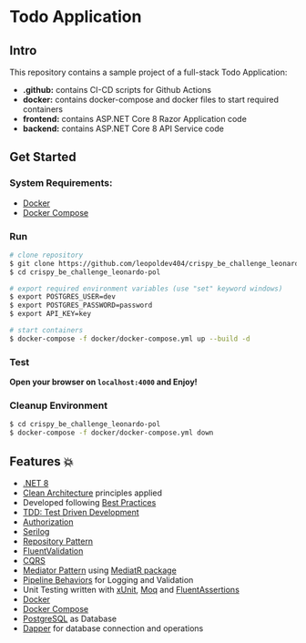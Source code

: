 # Todo Application

## Intro

This repository contains a sample project of a full-stack Todo Application:

- **.github:** contains CI-CD scripts for Github Actions
- **docker:** contains docker-compose and docker files to start required containers
- **frontend:** contains ASP.NET Core 8 Razor Application code
- **backend:** contains ASP.NET Core 8 API Service code

## Get Started

### System Requirements:

- [Docker](https://docs.docker.com/)
- [Docker Compose](https://docs.docker.com/)

### Run

```sh
# clone repository
$ git clone https://github.com/leopoldev404/crispy_be_challenge_leonardo-pol.git
$ cd crispy_be_challenge_leonardo-pol

# export required environment variables (use "set" keyword windows)
$ export POSTGRES_USER=dev
$ export POSTGRES_PASSWORD=password
$ export API_KEY=key

# start containers
$ docker-compose -f docker/docker-compose.yml up --build -d
```

### Test

**Open your browser on `localhost:4000` and Enjoy!**

### Cleanup Environment

```sh
$ cd crispy_be_challenge_leonardo-pol
$ docker-compose -f docker/docker-compose.yml down
```

## Features 💥

- [.NET 8]()
- [Clean Architecture](https://blog.cleancoder.com/uncle-bob/2012/08/13/the-clean-architecture.html) principles applied
- Developed following [Best Practices](https://learn.microsoft.com/en-us/aspnet/core/fundamentals/best-practices?view=aspnetcore-7.0)
- [TDD: Test Driven Development]()
- [Authorization](https://learn.microsoft.com/en-us/aspnet/core/fundamentals/minimal-apis/security?view=aspnetcore-8.0)
- [Serilog](https://github.com/serilog/serilog)
- [Repository Pattern](https://learn.microsoft.com/en-us/aspnet/core/fundamentals/minimal-apis/security?view=aspnetcore-8.0)
- [FluentValidation](https://fluentassertions.com/)
- [CQRS](https://docs.microsoft.com/en-us/azure/architecture/patterns/cqrs)
- [Mediator Pattern](https://en.wikipedia.org/wiki/Mediator_pattern) using [MediatR package](https://github.com/jbogard/MediatR)
- [Pipeline Behaviors]() for Logging and Validation
- Unit Testing written with [xUnit](https://xunit.net/), [Moq](https://github.com/devlooped/moq) and [FluentAssertions](https://fluentassertions.com/)
- [Docker](https://docs.docker.com/)
- [Docker Compose](https://docs.docker.com/)
- [PostgreSQL](https://www.mongodb.com/it-it?utm_source=google&utm_campaign=search_gs_pl_evergreen_atlas_core_prosp-brand_gic-null_emea-it_ps-all_desktop_it_lead&utm_term=mongodb&utm_medium=cpc_paid_search&utm_ad=e&utm_ad_campaign_id=20378068754&adgroup=154980289881&cq_cmp=20378068754&gad=1&gclid=EAIaIQobChMI183GxdHXgQMV8oVoCR0pCAM3EAAYASAAEgLRPPD_BwE) as Database
- [Dapper](https://www.mongodb.com/docs/drivers/) for database connection and operations
